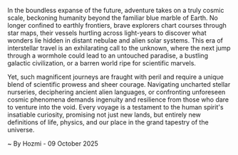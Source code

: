 
In the boundless expanse of the future, adventure takes on a truly cosmic scale, beckoning humanity beyond the familiar blue marble of Earth. No longer confined to earthly frontiers, brave explorers chart courses through star maps, their vessels hurtling across light-years to discover what wonders lie hidden in distant nebulae and alien solar systems. This era of interstellar travel is an exhilarating call to the unknown, where the next jump through a wormhole could lead to an untouched paradise, a bustling galactic civilization, or a barren world ripe for scientific marvels.

Yet, such magnificent journeys are fraught with peril and require a unique blend of scientific prowess and sheer courage. Navigating uncharted stellar nurseries, deciphering ancient alien languages, or confronting unforeseen cosmic phenomena demands ingenuity and resilience from those who dare to venture into the void. Every voyage is a testament to the human spirit's insatiable curiosity, promising not just new lands, but entirely new definitions of life, physics, and our place in the grand tapestry of the universe.

~ By Hozmi - 09 October 2025
